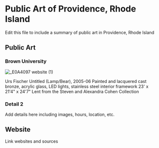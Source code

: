 # Public Art of Providence, Rhode Island

Edit this file to include a summary of public art in Providence, Rhode Island

## Public Art

### Brown University

![_E0A4097 website (1)](https://user-images.githubusercontent.com/122575015/236925485-43071416-3786-410f-91f2-9b3c6aca844a.jpg)

Urs Fischer
Untitled (Lamp/Bear), 2005-06
Painted and lacquered cast bronze, acrylic glass, LED lights,
stainless steel interior framework
23' x 21'4" x 24'7"
Lent from the Steven and Alexandra Cohen Collection

### Detail 2
Add details here including images, hours, location, etc.

## Website

Link websites and sources
